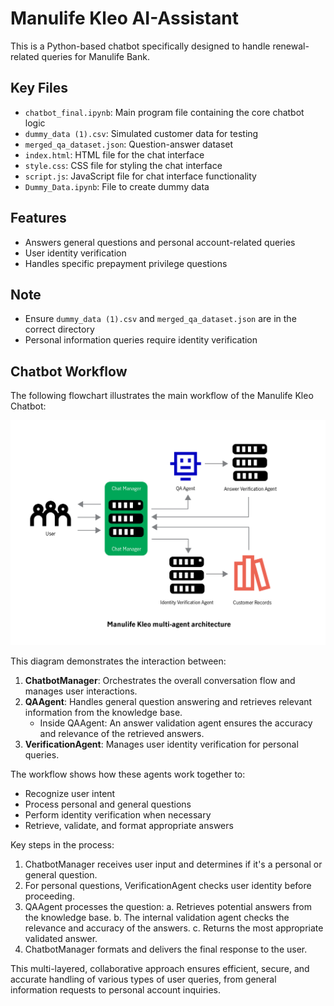 # Manulife Kleo AI-Assistant

This is a Python-based chatbot specifically designed to handle renewal-related queries for Manulife Bank.

## Key Files

- `chatbot_final.ipynb`: Main program file containing the core chatbot logic
- `dummy_data (1).csv`: Simulated customer data for testing
- `merged_qa_dataset.json`: Question-answer dataset
- `index.html`: HTML file for the chat interface
- `style.css`: CSS file for styling the chat interface
- `script.js`: JavaScript file for chat interface functionality
- `Dummy_Data.ipynb`: File to create dummy data

## Features

- Answers general questions and personal account-related queries
- User identity verification
- Handles specific prepayment privilege questions


## Note

- Ensure `dummy_data (1).csv` and `merged_qa_dataset.json` are in the correct directory
- Personal information queries require identity verification

 ## Chatbot Workflow

   The following flowchart illustrates the main workflow of the Manulife Kleo Chatbot:

   ![Manulife Kleo Chatbot Workflow](chatbot_flowchart.png)

This diagram demonstrates the interaction between:

1. **ChatbotManager**: Orchestrates the overall conversation flow and manages user interactions.
2. **QAAgent**: Handles general question answering and retrieves relevant information from the knowledge base.
   - Inside QAAgent: An answer validation agent ensures the accuracy and relevance of the retrieved answers.
3. **VerificationAgent**: Manages user identity verification for personal queries.

The workflow shows how these agents work together to:
- Recognize user intent
- Process personal and general questions
- Perform identity verification when necessary
- Retrieve, validate, and format appropriate answers

Key steps in the process:
1. ChatbotManager receives user input and determines if it's a personal or general question.
2. For personal questions, VerificationAgent checks user identity before proceeding.
3. QAAgent processes the question:
   a. Retrieves potential answers from the knowledge base.
   b. The internal validation agent checks the relevance and accuracy of the answers.
   c. Returns the most appropriate validated answer.
4. ChatbotManager formats and delivers the final response to the user.

This multi-layered, collaborative approach ensures efficient, secure, and accurate handling of various types of user queries, from general information requests to personal account inquiries.
